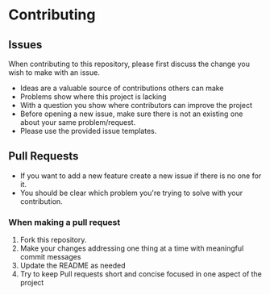 # Contributing

## Issues

When contributing to this repository, please first discuss the change you wish to make with an issue.

- Ideas are a valuable source of contributions others can make
- Problems show where this project is lacking
- With a question you show where contributors can improve the project
- Before opening a new issue, make sure there is not an existing one about your same problem/request.
- Please use the provided issue templates.

## Pull Requests

- If you want to add a new feature create a new issue if there is no one for it.
- You should be clear which problem you're trying to solve with your contribution.

### When making a pull request

1. Fork this repository.
2. Make your changes addressing one thing at a time with meaningful commit messages
3. Update the README as needed
4. Try to keep Pull requests short and concise focused in one aspect of the project

